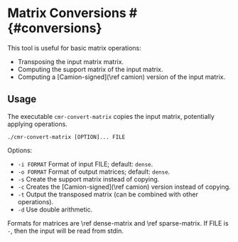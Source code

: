 # Matrix Conversions # {#conversions}

This tool is useful for basic matrix operations:

  - Transposing the input matrix matrix.
  - Computing the support matrix of the input matrix.
  - Computing a [Camion-signed](\ref camion) version of the input matrix.

## Usage ##

The executable `cmr-convert-matrix` copies the input matrix, potentially applying operations.

    ./cmr-convert-matrix [OPTION]... FILE

Options:
  - `-i FORMAT` Format of input FILE; default: `dense`.
  - `-o FORMAT` Format of output matrices; default: `dense`.
  - `-s` Create the support matrix instead of copying.
  - `-c` Creates the [Camion-signed](\ref camion) version instead of copying.
  - `-t` Output the transposed matrix (can be combined with other operations).
  - `-d` Use double arithmetic.

Formats for matrices are \ref dense-matrix and \ref sparse-matrix.
If FILE is `-`, then the input will be read from stdin.
